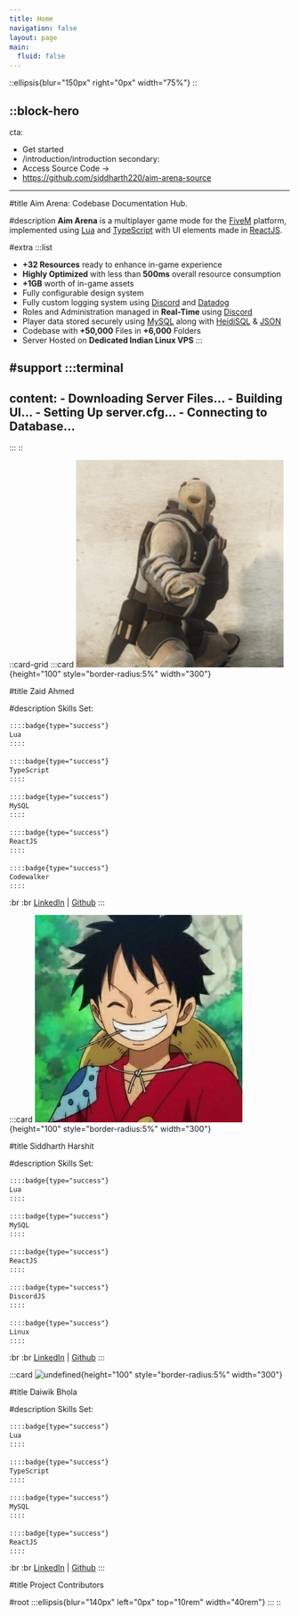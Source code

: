 ```yaml
---
title: Home
navigation: false
layout: page
main:
  fluid: false
---
```


::ellipsis{blur="150px" right="0px" width="75%"}
::

::block-hero
---
cta:
  - Get started
  - /introduction/introduction
secondary:
  - Access Source Code →
  - https://github.com/siddharth220/aim-arena-source
---
#title
Aim Arena: Codebase Documentation Hub.

#description
**Aim Arena** is a multiplayer game mode for the [FiveM](https://fivem.net/) platform, implemented using [Lua](https://www.lua.org/) and [TypeScript](https://www.typescriptlang.org/) with UI elements made in [ReactJS](https://react.dev/).

#extra
  :::list
  - **+32 Resources** ready to enhance in-game experience
  - **Highly Optimized** with less than **500ms** overall resource consumption
  - **+1GB** worth of in-game assets
  - Fully configurable design system
  - Fully custom logging system using [Discord](https://discord.com/) and [Datadog](https://www.datadoghq.com/)
  - Roles and Administration managed in **Real-Time** using [Discord](https://discord.com/)
  - Player data stored securely using [MySQL](https://www.mysql.com/) along with [HeidiSQL](https://www.heidisql.com/) & [JSON](https://www.json.org/json-en.html)
  - Codebase with **+50,000** Files in **+6,000** Folders
  - Server Hosted on **Dedicated Indian Linux VPS**
  :::

#support
  :::terminal
  ---
  content:
    - Downloading Server Files...
    - Building UI...
    - Setting Up server.cfg...
    - Connecting to Database...
  ---
  :::
::

::card-grid
  :::card
  ![undefined](/img/f98fb6d388670b4de1db551127cc6bfa.png){height="100" style="border-radius:5%" width="300"}
  
  #title
  Zaid Ahmed
  
  #description
  Skills Set:  
  
    ::::badge{type="success"}
    Lua
    ::::
  
    ::::badge{type="success"}
    TypeScript
    ::::
  
    ::::badge{type="success"}
    MySQL
    ::::
  
    ::::badge{type="success"}
    ReactJS
    ::::
  
    ::::badge{type="success"}
    Codewalker
    ::::
  
  :br :br [LinkedIn](https://www.linkedin.com/in/zaid-ahmed-6b08b9264/) | [Github](https://github.com/zaid-ahmed-001)
  :::

  :::card
  ![undefined](/img/f98fb6d388670b4de1db551127cc6bfa.jpg){height="100" style="border-radius:5%" width="300"}
  
  #title
  Siddharth Harshit
  
  #description
  Skills Set:  
  
    ::::badge{type="success"}
    Lua
    ::::
  
    ::::badge{type="success"}
    MySQL
    ::::
  
    ::::badge{type="success"}
    ReactJS
    ::::
  
    ::::badge{type="success"}
    DiscordJS
    ::::
  
    ::::badge{type="success"}
    Linux
    ::::
  
  :br :br [LinkedIn](https://www.linkedin.com/in/siddharth-harshit-13146a238/)
  |
  [Github](https://github.com/siddharth220)
  :::

  :::card
  ![undefined](/img/f98fb6d388670b4de1db551127cc6bfa%20\(1\).png){height="100" style="border-radius:5%" width="300"}
  
  #title
  Daiwik Bhola
  
  #description
  Skills Set:  
  
    ::::badge{type="success"}
    Lua
    ::::
  
    ::::badge{type="success"}
    TypeScript
    ::::
  
    ::::badge{type="success"}
    MySQL
    ::::
  
    ::::badge{type="success"}
    ReactJS
    ::::
  
  :br :br [LinkedIn](https://www.linkedin.com/in/daiwik-bhola-7526b0225/)
  |
  [Github](https://github.com/daiwik-the-creator)
  :::

#title
Project Contributors

#root
  :::ellipsis{blur="140px" left="0px" top="10rem" width="40rem"}
  :::
::
